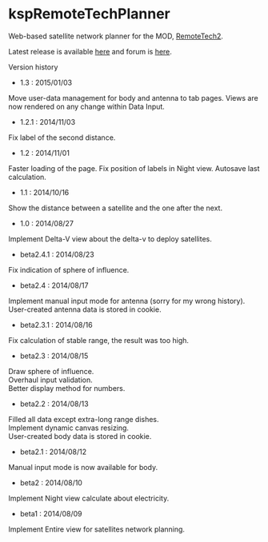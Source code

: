 kspRemoteTechPlanner
====================

Web-based satellite network planner for the MOD, [RemoteTech2](http://forum.kerbalspaceprogram.com/threads/83305-Development-Resumed-RemoteTech-2).

Latest release is available [here](http://ryohpops.github.io/kspRemoteTechPlanner/) and forum is [here](http://forum.kerbalspaceprogram.com/threads/90113-WEB-Visual-RemoteTech-Planner-for-MOD-RemoteTech2).

Version history

- 1.3 : 2015/01/03
 
 Move user-data management for body and antenna to tab pages.
 Views are now rendered on any change within Data Input.

- 1.2.1 : 2014/11/03
 
 Fix label of the second distance.

- 1.2 : 2014/11/01

 Faster loading of the page.
 Fix position of labels in Night view.
 Autosave last calculation.

- 1.1 : 2014/10/16

 Show the distance between a satellite and the one after the next.

- 1.0 : 2014/08/27

 Implement Delta-V view about the delta-v to deploy satellites.

- beta2.4.1 : 2014/08/23

 Fix indication of sphere of influence.

- beta2.4 : 2014/08/17

 Implement manual input mode for antenna (sorry for my wrong history).  
 User-created antenna data is stored in cookie.

- beta2.3.1 : 2014/08/16

 Fix calculation of stable range, the result was too high.

- beta2.3 : 2014/08/15

 Draw sphere of influence.  
 Overhaul input validation.  
 Better display method for numbers.

- beta2.2 : 2014/08/13

 Filled all data except extra-long range dishes.  
 Implement dynamic canvas resizing.  
 User-created body data is stored in cookie.

- beta2.1 : 2014/08/12

 Manual input mode is now available for body.

- beta2 : 2014/08/10

 Implement Night view calculate about electricity.
  
- beta1 : 2014/08/09

 Implement Entire view for satellites network planning.